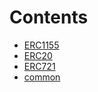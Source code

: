 

# Contents
- [ERC1155](/lib/openzeppelin-contracts/contracts/token/ERC1155)
- [ERC20](/lib/openzeppelin-contracts/contracts/token/ERC20)
- [ERC721](/lib/openzeppelin-contracts/contracts/token/ERC721)
- [common](/lib/openzeppelin-contracts/contracts/token/common)
